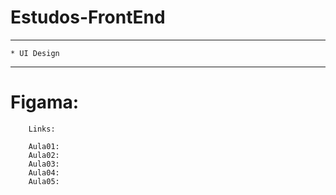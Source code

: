 # Estudos-FrontEnd

____________________

    * UI Design
____________________

# Figama:
        Links:
        
        Aula01:
        Aula02:
        Aula03:
        Aula04:
        Aula05:
